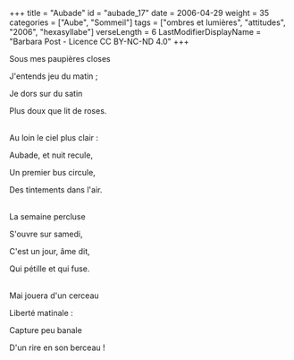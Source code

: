 +++
title = "Aubade"
id = "aubade_17"
date = 2006-04-29
weight = 35
categories = ["Aube", "Sommeil"]
tags = ["ombres et lumières", "attitudes", "2006", "hexasyllabe"]
verseLength = 6
LastModifierDisplayName = "Barbara Post - Licence CC BY-NC-ND 4.0"
+++

Sous mes paupières closes

J'entends jeu du matin ;

Je dors sur du satin

Plus doux que lit de roses.

 \
Au loin le ciel plus clair :

Aubade, et nuit recule,

Un premier bus circule,

Des tintements dans l'air.

 \
La semaine percluse

S'ouvre sur samedi,

C'est un jour, âme dit,

Qui pétille et qui fuse.

 \
Mai jouera d'un cerceau

Liberté matinale :

Capture peu banale

D'un rire en son berceau !
